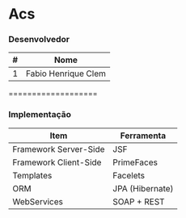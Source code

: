 Acs
===================
### Desenvolvedor
\#| Nome
-------- | ---
1| Fabio Henrique Clem


===================

### Implementação

Item     | Ferramenta
-------- | ---
Framework Server-Side| JSF
Framework Client-Side| PrimeFaces
Templates| Facelets
ORM| JPA (Hibernate)
WebServices| SOAP + REST
